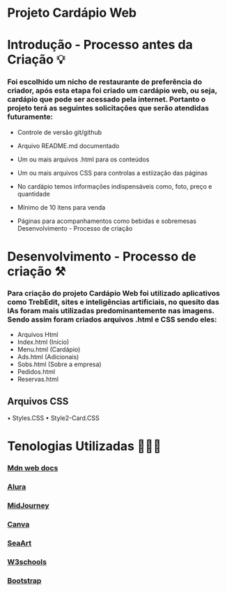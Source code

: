 # Projeto Cardápio Web
# Introdução - Processo antes da Criação 💡

### Foi escolhido um nicho de restaurante de preferência do criador, após esta etapa foi criado um cardápio web, ou seja, cardápio que pode ser acessado pela internet. Portanto o projeto terá as seguintes solicitações que serão atendidas futuramente:

- Controle de versão git/github

- Arquivo README.md documentado

- Um ou mais arquivos .html para os conteúdos

- Um ou mais arquivos CSS para controlas a estiização das páginas

- No cardápio temos informações indispensáveis como, foto, preço e quantidade

- Mínimo de 10 itens para venda

- Páginas para acompanhamentos como bebidas e sobremesas
Desenvolvimento - Processo de criação ️️

# Desenvolvimento - Processo de criação ⚒️
### Para criação do projeto Cardápio Web foi utilizado aplicativos como TrebEdit, sites e inteligências artificiais, no quesito das IAs foram mais utilizadas predominantemente nas imagens. Sendo assim foram criados arquivos .html e CSS sendo eles:

- Arquivos Html
- Index.html (Início)
- Menu.html (Cardápio) 
- Ads.html (Adicionais)
- Sobs.html (Sobre a empresa) 
- Pedidos.html 
- Reservas.html

## Arquivos CSS

• Styles.CSS
• Style2-Card.CSS

# Tenologias Utilizadas 👨🏽‍💻

### [Mdn web docs](https://developer.mozilla.org/pt-BR/)

### [Alura](https://www.alura.com.br/)

### [MidJourney](https://www.midjourney.com/)

### [Canva](https://www.canva.com/pt_br/)

### [SeaArt](https://www.seaart.ai/home?https%3A%2F%2Fwww.seaart.ai%2Fhome%3Fad=BRGGC1SEARCH&gad_source=1&gclid=CjwKCAiAi6uvBhADEiwAWiyRdpQU3yRFwTifR8ibQlCbobHBv3sB0saji5hAY_Dbt4s5S3hz7-bdKxoCAaYQAvD_BwE)

### [W3schools](https://www.w3schools.com/)

### [Bootstrap](https://getbootstrap.com/)


